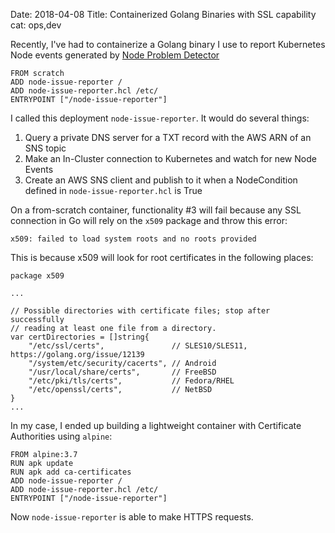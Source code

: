Date: 2018-04-08
Title: Containerized Golang Binaries with SSL capability
cat: ops,dev

Recently, I've had to containerize a Golang binary I use to report Kubernetes Node events generated by
[Node Problem Detector](https://github.com/kubernetes/node-problem-detector)

```
FROM scratch
ADD node-issue-reporter /
ADD node-issue-reporter.hcl /etc/
ENTRYPOINT ["/node-issue-reporter"]
```

I called this deployment `node-issue-reporter`. It would do several things:

1. Query a private DNS server for a TXT record with the AWS ARN of an SNS topic
2. Make an In-Cluster connection to Kubernetes and watch for new Node Events
3. Create an AWS SNS client and publish to it when a NodeCondition defined in `node-issue-reporter.hcl` is True

On a from-scratch container, functionality #3 will fail because any SSL connection in Go will rely on the `x509` package and throw this error:

`x509: failed to load system roots and no roots provided`

This is because x509 will look for root certificates in the following places:

```
package x509

...

// Possible directories with certificate files; stop after successfully
// reading at least one file from a directory.
var certDirectories = []string{
	"/etc/ssl/certs",               // SLES10/SLES11, https://golang.org/issue/12139
	"/system/etc/security/cacerts", // Android
	"/usr/local/share/certs",       // FreeBSD
	"/etc/pki/tls/certs",           // Fedora/RHEL
	"/etc/openssl/certs",           // NetBSD
}
...
```

In my case, I ended up building a lightweight container with Certificate Authorities using `alpine`:

```
FROM alpine:3.7
RUN apk update
RUN apk add ca-certificates
ADD node-issue-reporter /
ADD node-issue-reporter.hcl /etc/
ENTRYPOINT ["/node-issue-reporter"]
```

Now `node-issue-reporter` is able to make HTTPS requests.
